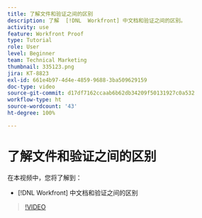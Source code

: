 ```yaml
---
title: 了解文件和验证之间的区别
description: 了解  [!DNL  Workfront] 中文档和验证之间的区别。
activity: use
feature: Workfront Proof
type: Tutorial
role: User
level: Beginner
team: Technical Marketing
thumbnail: 335123.png
jira: KT-8823
exl-id: 661e4b97-4d4e-4859-9688-3ba509629159
doc-type: video
source-git-commit: d17df7162ccaab6b62db34209f50131927c0a532
workflow-type: ht
source-wordcount: '43'
ht-degree: 100%

---
```


# 了解文件和验证之间的区别

在本视频中，您将了解到：

* [!DNL Workfront] 中文档和验证之间的区别

>[!VIDEO](https://video.tv.adobe.com/v/335123/?quality=12&learn=on&enablevpops)
